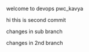 welcome to devops 
pwc_kavya

hi
this is second commit

changes in sub branch

changes in 2nd branch